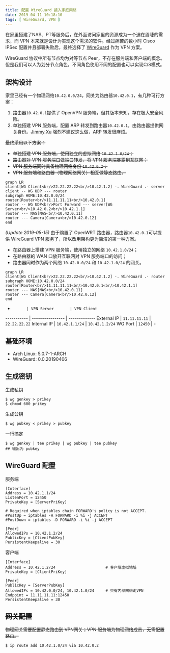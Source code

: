 ```yaml
---
title: 配置 WireGuard 接入家庭网络
date: 2019-04-11 10:18:10
tags: [ WireGuard, VPN ]
---
```



在家里搭建了NAS、PT等服务后，在外面访问家里的资源成为一个迫在眉睫的需求，而 VPN 本来就是设计为实现这个需求的软件。经过痛苦的数小时 Cisco IPSec 配置并且部署失败后，最终选择了 [WireGuard](https://www.wireguard.com/) 作为 VPN 方案。

WireGuard 协议中所有节点均为对等节点 Peer，不存在服务端和客户端的概念。但是我们可以人为划分节点角色，不同角色使用不同的配置也可以实现C/S模式。


## 架构设计

家里已经有一个物理网络`10.42.0.0/24`，网关为路由器`10.42.0.1`，有几种可行方案：
1. 路由器`10.42.0.1`提供了 OpenVPN 服务端，但其版本未知，存在极大安全风险。
2. 单独搭建 VPN 服务端，配置 ARP 转发到路由器`10.42.0.1`，由路由器提供网关身份。[Jimmy Xu](https://jimmyxu.org/) 强烈不建议这么做，ARP 转发很麻烦。

~~最终采用以下方案：~~
* ~~单独搭建 VPN 服务端，使用独立的虚拟网络 `10.42.1.0/24`；~~
* ~~路由器对 VPN 服务端口做端口转发，将 VPN 服务端暴露到互联网；~~
* ~~VPN 服务端同时具备物理网络身份 `10.42.0.2`；~~
* ~~VPN 服务端和路由器（物理网络网关）相互做静态路由。~~

```mermaid
graph LR
client[WG Client<br/>22.22.22.22<br/>10.42.1.2] -. WireGuard .- server
client -- WG UDP --- router
subgraph HOME:10.42.0.0/24
router[Router<br/>11.11.11.11<br/>10.42.0.1]
router -- WG UDP<br/>Port Forward --- server[WG Server<br/>10.42.0.2<br/>10.42.1.1]
router --- NAS[NAS<br/>10.42.0.11]
router --- Camera[Camera<br/>10.42.0.12]
end
```

*(Update 2019-05-15)* 由于购置了 OpenWRT 路由器，路由器`10.42.0.1`可以提供 WireGuard VPN 服务了，所以改用架构更为简洁的第一种方案。
* 在路由器上搭建 VPN 服务端，使用独立的网络 `10.42.1.0/24`；
* 在路由器的 WAN 口放开互联网对 VPN 服务端口的访问；
* 路由器同时作为两个网络 `10.42.0.0/24` 和  `10.42.1.0/24` 的网关。

```mermaid
graph LR
client[WG Client<br/>22.22.22.22<br/>10.42.1.2] -. WireGuard .- router
subgraph HOME:10.42.0.0/24
router[Router<br/>11.11.11.11<br/>10.42.0.1<br/>10.42.1.1]
router --- NAS[NAS<br/>10.42.0.11]
router --- Camera[Camera<br/>10.42.0.12]
end
```

-           | VPN Server       | VPN Client
----------- | ---------------- | -------------
External IP | `11.11.11.11`    | `22.22.22.22`
Internal IP | `10.42.1.1/24`   | `10.42.1.2/24`
WG Port     | `12450`          | -


## 基础环境

* Arch Linux: 5.0.7-1-ARCH
* WireGuard: 0.0.20190406


## 生成密钥

生成私钥
```
$ wg genkey > prikey
$ chmod 600 prikey
```

生成公钥
```
$ wg pubkey < prikey > pubkey
```

一行搞定
```
$ wg genkey | tee prikey | wg pubkey | tee pubkey
## 输出为 pubkey
```


## WireGuard 配置

服务端
```
[Interface]
Address = 10.42.1.1/24
ListenPort = 12450
PrivateKey = [ServerPriKey]

# Required when iptables chain FORWARD's policy is not ACCEPT.
#PostUp = iptables -A FORWARD -i %i -j ACCEPT
#PostDown = iptables -D FORWARD -i %i -j ACCEPT

[Peer]
AllowedIPs = 10.42.1.2/24
PublicKey = [ClientPubKey]
PersistentKeepalive = 30
```

客户端
```
[Interface]
Address = 10.42.1.2/24                      # 客户端虚拟地址
PrivateKey = [ClientPriKey]

[Peer]
PublicKey = [ServerPubKey]
AllowedIPs = 10.42.0.0/24, 10.42.1.0/24     # 只有内部网络走VPN
Endpoint = 11.11.11.11:12450
PersistentKeepalive = 30
```

## ~~网关配置~~

~~物理网关需要配置静态路由到 VPN网关；VPN 服务端为物理网络成员，无需配置路由。~~

```
$ ip route add 10.42.1.0/24 via 10.42.0.2
```
